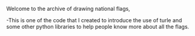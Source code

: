Welcome to the archive of drawing national flags,


-This is one of the code that I created to introduce the use of turle and some other python libraries to help people know more about all the flags.